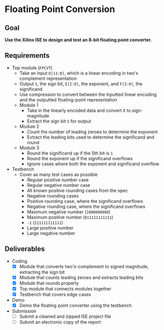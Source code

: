 # Floating Point Conversion

## Goal

**Use the Xilinx ISE to design and test an 8-bit floating point converter.**

## Requirements

- Top module (`FPCVT`)
  - Take an input `D[11:0]`, which is a linear encoding in two's complement representation
  - Output `S`, the sign bit, `E[2:0]`, the exponent, and `F[3:0]`, the significand
  - Use compression to convert between the inputted linear encoding and the outputted floating-point representation
  - Module 1
    - Take in the linearly encoded data and convert it to sign-magnitude
    - Extract the sign bit `S` for output
  - Module 2
    - Count the number of leading zeroes to determine the exponent
    - Extract the leading bits used to determine the significand and round
  - Module 3
    - Round the significand up if the 5th bit is `1`
    - Round the exponent up if the significand overflows
    - Ignore cases where both the exponent and significand overflow
- Testbench
  - Cover as many test cases as possible
    - Regular positive number case
    - Regular negative number case
    - All known positive rounding cases from the spec
    - Negative rounding cases
    - Positive rounding case, where the significand overflows
    - Negative rounding case, where the significand overflows
    - Maximum negative number (`1000000000`)
    - Maximum positive number (`011111111111`)
    - `-1` (`111111111111`)
    - Large positive number
    - Large negative number

## Deliverables

- Coding
  - [x] Module that converts two's-complement to signed magnitude, extracting the sign bit
  - [x] Module that counts leading zeroes and extracts leading bits
  - [x] Module that rounds properly
  - [x] Top module that connects modules together
  - [x] Testbench that covers edge cases
- Demo
  - [x] Demo the floating point converter using the testbench
- Submission
  - [ ] Submit a cleaned and zipped ISE project file
  - [ ] Submit an electronic copy of the report